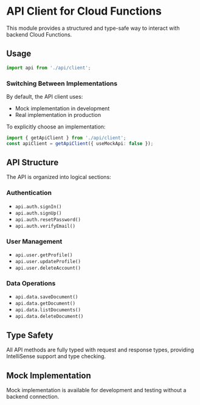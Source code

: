 # API Client for Cloud Functions

This module provides a structured and type-safe way to interact with backend Cloud Functions.

## Usage

```typescript
import api from './api/client';
```

### Switching Between Implementations

By default, the API client uses:

- Mock implementation in development
- Real implementation in production

To explicitly choose an implementation:

```typescript
import { getApiClient } from './api/client';
const apiClient = getApiClient({ useMockApi: false });
```

## API Structure

The API is organized into logical sections:

### Authentication

- `api.auth.signIn()`
- `api.auth.signUp()`
- `api.auth.resetPassword()`
- `api.auth.verifyEmail()`

### User Management

- `api.user.getProfile()`
- `api.user.updateProfile()`
- `api.user.deleteAccount()`

### Data Operations

- `api.data.saveDocument()`
- `api.data.getDocument()`
- `api.data.listDocuments()`
- `api.data.deleteDocument()`

## Type Safety

All API methods are fully typed with request and response types, providing IntelliSense support and type checking.

## Mock Implementation

Mock implementation is available for development and testing without a backend connection.
